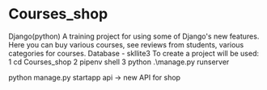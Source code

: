 # Courses_shop 
Django(python)
A training project for using some of Django's new features.
Here you can buy various courses, see reviews from students, various categories for courses. Database - skllite3
To create a project will be used:
1 cd Courses_shop
2 pipenv shell
3 python .\manage.py runserver

python manage.py startapp api -> new API for shop
    